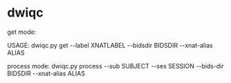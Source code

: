 # dwiqc

get mode:

USAGE: dwiqc.py get --label XNATLABEL --bidsdir BIDSDIR --xnat-alias ALIAS

process mode: dwiqc.py process --sub SUBJECT --ses SESSION --bids-dir BIDSDIR --xnat-alias ALIAS